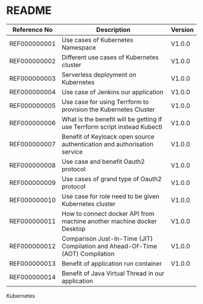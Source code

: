 # README

| **Reference No** | **Description**                                                               | **Version** |
| ---------------- | ----------------------------------------------------------------------------- | ----------- |
| REF000000001     | Use cases of Kubernetes Namespace                                             | V1.0.0      |
| REF000000002     | Different use cases of Kubernetes cluster                                     | V1.0.0      |
| REF000000003     | Serverless deployment on Kubernetes                                           | V1.0.0      |
| REF000000004     | Use case of Jenkins our application                                           | V1.0.0      |
| REF000000005     | Use case for using Terrform to provision the Kubernetes Cluster               | V1.0.0      |
| REF000000006     | What is the benefit will be getting if use Terrform script instead Kubectl    | V1.0.0      |
| REF000000007     | Benefit of Keyloack open source authentication and authorisation service      | V1.0.0      |
| REF000000008     | Use case and benefit Oauth2 protocol                                          | V1.0.0      |
| REF000000009     | Use cases of grand type of Oauth2 protocol                                    | V1.0.0      |
| REF000000010     | Use case for role need to be given Kubernetes cluster                         | V1.0.0      |
| REF000000011     | How to connect docker API from machine another machine docker Desktop         | V1.0.0      |
| REF000000012     | Comparison Just-In-Time (JIT) Compilation and Ahead-Of-Time (AOT) Compilation | V1.0.0      |
| REF000000013     | Benefit of application run container                                          | V1.0.0      |
| REF000000014     | Benefit of Java Virtual Thread in our application                             |             |

Kubernetes



